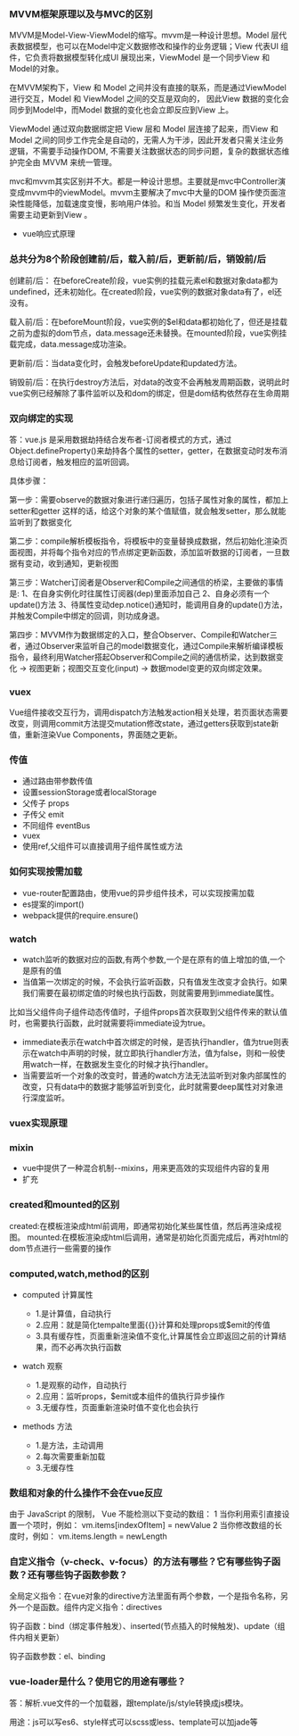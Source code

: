 ### MVVM框架原理以及与MVC的区别

MVVM是Model-View-ViewModel的缩写。mvvm是一种设计思想。Model 层代表数据模型，也可以在Model中定义数据修改和操作的业务逻辑；View 代表UI 组件，它负责将数据模型转化成UI 展现出来，ViewModel 是一个同步View 和 Model的对象。

在MVVM架构下，View 和 Model 之间并没有直接的联系，而是通过ViewModel进行交互，Model 和 ViewModel 之间的交互是双向的， 因此View 数据的变化会同步到Model中，而Model 数据的变化也会立即反应到View 上。

ViewModel 通过双向数据绑定把 View 层和 Model 层连接了起来，而View 和 Model 之间的同步工作完全是自动的，无需人为干涉，因此开发者只需关注业务逻辑，不需要手动操作DOM, 不需要关注数据状态的同步问题，复杂的数据状态维护完全由 MVVM 来统一管理。

mvc和mvvm其实区别并不大。都是一种设计思想。主要就是mvc中Controller演变成mvvm中的viewModel。mvvm主要解决了mvc中大量的DOM 操作使页面渲染性能降低，加载速度变慢，影响用户体验。和当 Model 频繁发生变化，开发者需要主动更新到View 。

- vue响应式原理

### 总共分为8个阶段创建前/后，载入前/后，更新前/后，销毁前/后

创建前/后： 在beforeCreate阶段，vue实例的挂载元素el和数据对象data都为undefined，还未初始化。在created阶段，vue实例的数据对象data有了，el还没有。

载入前/后：在beforeMount阶段，vue实例的$el和data都初始化了，但还是挂载之前为虚拟的dom节点，data.message还未替换。在mounted阶段，vue实例挂载完成，data.message成功渲染。

更新前/后：当data变化时，会触发beforeUpdate和updated方法。

销毁前/后：在执行destroy方法后，对data的改变不会再触发周期函数，说明此时vue实例已经解除了事件监听以及和dom的绑定，但是dom结构依然存在生命周期

### 双向绑定的实现

答：vue.js 是采用数据劫持结合发布者-订阅者模式的方式，通过Object.defineProperty()来劫持各个属性的setter，getter，在数据变动时发布消息给订阅者，触发相应的监听回调。

具体步骤：

第一步：需要observe的数据对象进行递归遍历，包括子属性对象的属性，都加上 setter和getter
这样的话，给这个对象的某个值赋值，就会触发setter，那么就能监听到了数据变化

第二步：compile解析模板指令，将模板中的变量替换成数据，然后初始化渲染页面视图，并将每个指令对应的节点绑定更新函数，添加监听数据的订阅者，一旦数据有变动，收到通知，更新视图

第三步：Watcher订阅者是Observer和Compile之间通信的桥梁，主要做的事情是:
1、在自身实例化时往属性订阅器(dep)里面添加自己
2、自身必须有一个update()方法
3、待属性变动dep.notice()通知时，能调用自身的update()方法，并触发Compile中绑定的回调，则功成身退。

第四步：MVVM作为数据绑定的入口，整合Observer、Compile和Watcher三者，通过Observer来监听自己的model数据变化，通过Compile来解析编译模板指令，最终利用Watcher搭起Observer和Compile之间的通信桥梁，达到数据变化 -> 视图更新；视图交互变化(input) -> 数据model变更的双向绑定效果。

### vuex

Vue组件接收交互行为，调用dispatch方法触发action相关处理，若页面状态需要改变，则调用commit方法提交mutation修改state，通过getters获取到state新值，重新渲染Vue Components，界面随之更新。

### 传值

- 通过路由带参数传值
- 设置sessionStorage或者localStorage
- 父传子 props
- 子传父 emit
- 不同组件 eventBus
- vuex
- 使用ref,父组件可以直接调用子组件属性或方法

### 如何实现按需加载

- vue-router配置路由，使用vue的异步组件技术，可以实现按需加载
- es提案的import()
- webpack提供的require.ensure()

### watch

- watch监听的数据对应的函数,有两个参数,一个是在原有的值上增加的值,一个是原有的值
- 当值第一次绑定的时候，不会执行监听函数，只有值发生改变才会执行。如果我们需要在最初绑定值的时候也执行函数，则就需要用到immediate属性。

比如当父组件向子组件动态传值时，子组件props首次获取到父组件传来的默认值时，也需要执行函数，此时就需要将immediate设为true。

- immediate表示在watch中首次绑定的时候，是否执行handler，值为true则表示在watch中声明的时候，就立即执行handler方法，值为false，则和一般使用watch一样，在数据发生变化的时候才执行handler。
- 当需要监听一个对象的改变时，普通的watch方法无法监听到对象内部属性的改变，只有data中的数据才能够监听到变化，此时就需要deep属性对对象进行深度监听。

### vuex实现原理

### mixin

- vue中提供了一种混合机制--mixins，用来更高效的实现组件内容的复用
- 扩充

### created和mounted的区别

created:在模板渲染成html前调用，即通常初始化某些属性值，然后再渲染成视图。
mounted:在模板渲染成html后调用，通常是初始化页面完成后，再对html的dom节点进行一些需要的操作

### computed,watch,method的区别

- computed 计算属性
  - 1.是计算值，自动执行
  - 2.应用：就是简化tempalte里面{{}}计算和处理props或$emit的传值
  - 3.具有缓存性，页面重新渲染值不变化,计算属性会立即返回之前的计算结果，而不必再次执行函数

- watch 观察
  - 1.是观察的动作，自动执行
  - 2.应用：监听props，$emit或本组件的值执行异步操作
  - 3.无缓存性，页面重新渲染时值不变化也会执行

- methods 方法
  - 1.是方法，主动调用
  - 2.每次需要重新加载
  - 3.无缓存性

### 数组和对象的什么操作不会在vue反应

由于 JavaScript 的限制， Vue 不能检测以下变动的数组：
1 当你利用索引直接设置一个项时，例如： vm.items[indexOfItem] = newValue
2 当你修改数组的长度时，例如： vm.items.length = newLength

### 自定义指令（v-check、v-focus）的方法有哪些？它有哪些钩子函数？还有哪些钩子函数参数？

全局定义指令：在vue对象的directive方法里面有两个参数，一个是指令名称，另外一个是函数。组件内定义指令：directives

钩子函数：bind（绑定事件触发）、inserted(节点插入的时候触发)、update（组件内相关更新）

钩子函数参数：el、binding

### vue-loader是什么？使用它的用途有哪些？

答：解析.vue文件的一个加载器，跟template/js/style转换成js模块。

用途：js可以写es6、style样式可以scss或less、template可以加jade等
